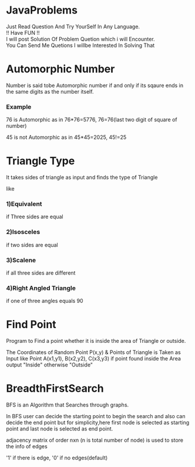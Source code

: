 # JavaProblems

Just Read Question And Try YourSelf In Any Language. <br>
!! Have FUN !! <br>
I will post Solution Of Problem Quetion which i will Encounter. <br>
You Can Send Me Quetions I willbe Interested In Solving That  <br>

# Automorphic Number

Number is said tobe Automorphic number if and only if its sqaure ends in the same digits as the number itself.
 
### Example
76 is Automorphic as in 76*76=5776, 76=76(last two digit of square of number) 

45 is not Automorphic as in 45*45=2025, 45!=25

# Triangle Type 

It takes sides of triangle as input and finds the type of Triangle 

like
### 1)Equivalent 
if Three sides are equal
### 2)Isosceles
if two sides are equal
### 3)Scalene 
if all three sides are different
### 4)Right Angled Triangle
if one of three angles equals 90

# Find Point
 
 Program to Find a point whether it is inside the area of Triangle or outside.
 
 The Coordinates of Random Point P(x,y) & Points of Triangle is Taken as Input like Point A(x1,y1), B(x2,y2), C(x3,y3) 
 if point found inside the Area output "Inside" otherwise "Outside"

# BreadthFirstSearch

BFS is an Algorithm that Searches through graphs.

In BFS user can decide the starting point to begin the search and also can decide the end point 
but for simplicity,here first node is selected as starting point and last node is selected as end point.

adjacency matrix of order nxn (n is total number of node) is used to store the info of edges

'1' if there is edge, '0' if no edges(default)
